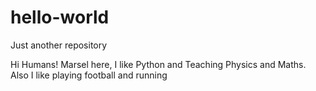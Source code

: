 # hello-world
Just another repository

Hi Humans!
Marsel here, I like Python and Teaching Physics and Maths.
Also I like playing football and running

